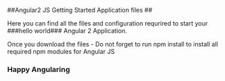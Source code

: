 ##Angular2 JS Getting Started Application files ##

Here you can find all the files and configuration requrired to start your ###hello world### Angular 2 Application.

Once you download the files - Do not forget to run npm install to install all required npm modules for Angular JS

### Happy Angularing ###